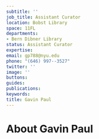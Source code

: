 ```yaml
---
subtitle: ''
job_title: Assistant Curator
location: Bobst Library
space: 11FL
departments:
- Bern Dibner Library
status: Assistant Curator
expertise: 
email: gp788@nyu.edu
phone: "(646) 997--3527"
twitter: ''
image: ''
buttons: 
guides: 
publications: 
keywords: 
title: Gavin Paul
---
```


# About Gavin Paul